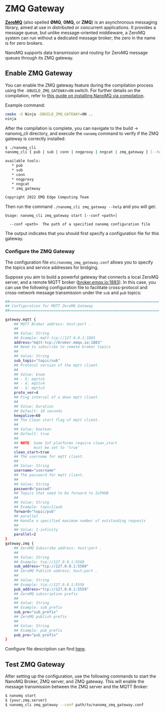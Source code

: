 # ZMQ Gateway

[**ZeroMQ**](https://en.wikipedia.org/wiki/ZeroMQ) (also spelled **ØMQ**, **0MQ,** or **ZMQ**) is an asynchronous messaging library, aimed at use in distributed or concurrent applications. It provides a message queue, but unlike message-oriented middleware, a ZeroMQ system can run without a dedicated message broker; the zero in the name is for zero brokers.

NanoMQ supports data transmission and routing for ZeroMQ message queues through its ZMQ gateway.

## Enable ZMQ Gateway

You can enable the ZMQ gateway feature during the compilation process using the `-DBUILD_ZMQ_GATEWAY=ON` switch. For further details on the compilation, refer to [this guide on installing NanoMQ via compilation](../installation/build-options.md).

Example command:

```bash
cmake -G Ninja -DBUILD_ZMQ_GATEWAY=ON ..
ninja
```

After the compilation is complete, you can navigate to the build -> nanomq_cli directory, and execute the `nanomq` command to verify if the ZMQ gateway is correctly installed:

```bash
$ ./nanomq_cli
nanomq_cli { pub | sub | conn | nngproxy | nngcat | zmq_gateway } [--help]

available tools:
   * pub
   * sub
   * conn
   * nngproxy
   * nngcat
   * zmq_gateway

Copyright 2022 EMQ Edge Computing Team
```
Then run the command `./nanomq_cli zmq_gateway --help` and you will get:

```
Usage: nanomq_cli zmq_gateway start [--conf <path>]

  --conf <path>  The path of a specified nanomq configuration file 
```

The output indicates that you should first specify a configuration file for this gateway.

### Configure the ZMQ Gateway
The configuration file `etc/nanomq_zmq_gateway.conf` allows you to specify the topics and service addresses for bridging.

Suppose you aim to build a powerful gateway that connects a local ZeroMQ server, and a remote MQTT broker ([broker.emqx.io:1883](https://www.emqx.com/zh/mqtt/public-mqtt5-broker)). In this case, you can use the following configuration file to facilitate cross-protocol and cross-network message transmission under the `sub` and `pub` topics:

```bash
##====================================================================
## Configuration for MQTT ZeroMQ Gateway
##====================================================================

gateway.mqtt {
    ## MQTT Broker address: host:port .
    ##
    ## Value: String
    ## Example: mqtt-tcp://127.0.0.1:1883
    address="mqtt-tcp://broker.emqx.io:1883"
    ## Need to subscribe to remote broker topics
    ##
    ## Value: String
    sub_topic="topic/sub"
    ## Protocol version of the mqtt client.
    ##
    ## Value: Enum
    ## - 5: mqttv5
    ## - 4: mqttv4
    ## - 3: mqttv3
    proto_ver=4
    ## Ping interval of a down mqtt client.
    ##
    ## Value: Duration
    ## Default: 10 seconds
    keepalive=60
    ## The Clean start flag of mqtt client.
    ##
    ## Value: boolean
    ## Default: true
    ##
    ## NOTE: Some IoT platforms require clean_start
    ##       must be set to 'true'
    clean_start=true
    ## The username for mqtt client.
    ##
    ## Value: String
    username="username"
    ## The password for mqtt client.
    ##
    ## Value: String
    password="passwd"
    ## Topics that need to be forward to IoTHUB
    ##
    ## Value: String
    ## Example: topic1/pub
    forward="topic/pub"
    ## parallel
    ## Handle a specified maximum number of outstanding requests
    ##
    ## Value: 1-infinity
    parallel=2
}
gateway.zmq {
    ## ZeroMQ Subscribe address: host:port .
    ##
    ## Value: String
    ## Example: tcp://127.0.0.1:5560
    sub_address="tcp://127.0.0.1:5560"
    ## ZeroMQ Publish address: host:port .
    ##
    ## Value: String
    ## Example: tcp://127.0.0.1:5559
    pub_address="tcp://127.0.0.1:5559"
    ## ZeroMQ subscription prefix
    ##
    ## Value: String
    ## Example: sub_prefix
    sub_pre="sub_prefix"
    ## ZeroMQ publish prefix
    ##
    ## Value: String
    ## Example: pub_prefix
    pub_pre="pub_prefix"
}
```
Configure file description can find [here](../config-description/v019.md).

## Test ZMQ Gateway

After setting up the configuration, use the following commands to start the NanoMQ Broker, ZMQ server, and ZMQ gateway. This will enable the message transmission between the ZMQ server and the MQTT Broker:

```bash
$ nanomq start
$ {your.zmq.server}
$ nanomq_cli zmq_gateway --conf path/to/nanomq_zmq_gateway.conf
```




